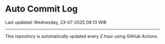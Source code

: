 # Auto Commit Log

Last updated: Wednesday, 23-07-2025 08:13 WIB

---

This repository is automatically updated every 2 hour using GitHub Actions.
